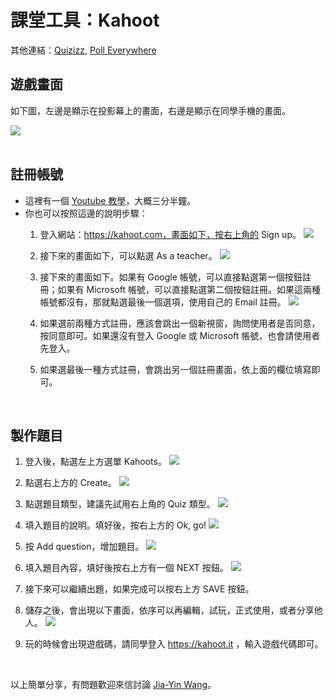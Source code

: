 # 課堂工具：Kahoot
其他連結：[Quizizz](https://hackmd.io/s/HJMfgP2qX), [Poll Everywhere](https://hackmd.io/s/rkKsxDhqQ)

## 遊戲畫面
如下圖，左邊是顯示在投影幕上的畫面，右邊是顯示在同學手機的畫面。

![](https://i.imgur.com/IPaD5ni.png)  
  <br>

## 註冊帳號
- 這裡有一個 [Youtube 教學](https://www.youtube.com/watch?v=3GQB8woVDrg)，大概三分半鐘。
- 你也可以按照這邊的說明步驟：
    1. 登入網站：https://kahoot.com，畫面如下，按右上角的 Sign up。
![](https://i.imgur.com/LxlV2Mw.png)  

    2. 接下來的畫面如下，可以點選 As a teacher。
![](https://i.imgur.com/xMbm9W1.png)  

    3. 接下來的畫面如下。如果有 Google 帳號，可以直接點選第一個按鈕註冊；如果有 Microsoft 帳號，可以直接點選第二個按鈕註冊。如果這兩種帳號都沒有，那就點選最後一個選項，使用自己的 Email 註冊。
![](https://i.imgur.com/6gQ1TXv.png)  

    4. 如果選前兩種方式註冊，應該會跳出一個新視窗，詢問使用者是否同意，按同意即可。如果還沒有登入 Google 或 Microsoft 帳號，也會請使用者先登入。
    5. 如果選最後一種方式註冊，會跳出另一個註冊畫面，依上面的欄位填寫即可。

<br>

## 製作題目
1. 登入後，點選左上方選單 Kahoots。
![](https://i.imgur.com/fTntkhP.png)  

2. 點選右上方的 Create。
![](https://i.imgur.com/zuq6ADP.png)  

3. 點選題目類型，建議先試用右上角的 Quiz 類型。
![](https://i.imgur.com/QUGi2ni.png)  

4. 填入題目的說明。填好後，按右上方的 Ok, go!
![](https://i.imgur.com/u4uhtm8.png)  

5. 按 Add question，增加題目。
![](https://i.imgur.com/RRzmmBH.png)  

6. 填入題目內容，填好後按右上方有一個 NEXT 按鈕。
![](https://i.imgur.com/K22VIGI.png)

7. 接下來可以繼續出題，如果完成可以按右上方 SAVE 按鈕。

8. 儲存之後，會出現以下畫面，依序可以再編輯，試玩，正式使用，或者分享他人。
![](https://i.imgur.com/4bAnH4g.png)

9. 玩的時候會出現遊戲碼，請同學登入 https://kahoot.it ，輸入遊戲代碼即可。

<br>

以上簡單分享，有問題歡迎來信討論 [Jia-Yin Wang](mailto:jywglady@gmail.com)。




